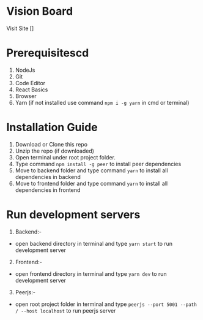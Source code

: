 # Vision Board
Visit Site  []


# Prerequisitescd
1. NodeJs
2. Git
3. Code Editor
4. React Basics
5. Browser
6. Yarn (if not installed use command `npm i -g yarn` in cmd or terminal)

 
# Installation Guide
1. Download or Clone this repo
2. Unzip the repo (if downloaded)
3. Open terminal under root project folder.
4. Type command `npm install -g peer` to install peer dependencies
5. Move to backend folder and type command `yarn` to install all dependencies in backend
6. Move to frontend folder and type command `yarn` to install all dependencies in frontend


# Run development servers

1. Backend:-
  - open backend directory in terminal and type `yarn start` to run development server
  
2. Frontend:-
  - open frontend directory in terminal and type `yarn dev` to run development server

3. Peerjs:-
  - open root project folder in terminal and type `peerjs --port 5001 --path / --host localhost` to run peerjs server